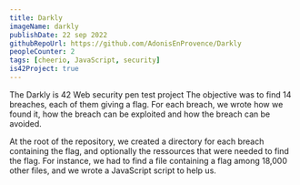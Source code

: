 ```yaml
---
title: Darkly
imageName: darkly
publishDate: 22 sep 2022
githubRepoUrl: https://github.com/AdonisEnProvence/Darkly
peopleCounter: 2
tags: [cheerio, JavaScript, security]
is42Project: true
---
```


The Darkly is 42 Web security pen test project
The objective was to find 14 breaches, each of them giving a flag.
For each breach, we wrote how we found it, how the breach can be exploited and how the breach can be avoided.

At the root of the repository, we created a directory for each breach containing the flag, and optionally the ressources that were needed to find the flag. For instance, we had to find a file containing a flag among 18,000 other files, and we wrote a JavaScript script to help us.
